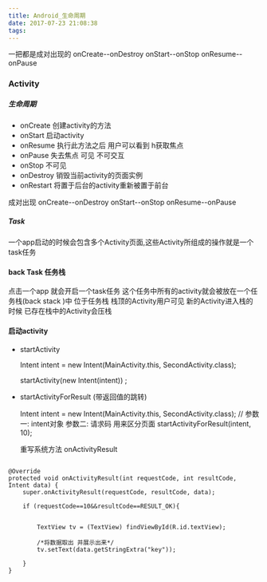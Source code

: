 ```yaml
---
title: Android_生命周期
date: 2017-07-23 21:08:38
tags:
---
```

一把都是成对出现的 onCreate--onDestroy onStart--onStop onResume--onPause
<!--more-->

### Activity
##### 生命周期

* onCreate
创建activity的方法
* onStart
启动activity
* onResume
执行此方法之后 用户可以看到 h获取焦点
* onPause
失去焦点 可见 不可交互
* onStop
不可见
* onDestroy
销毁当前activity的页面实例
* onRestart
将置于后台的activity重新被置于前台

成对出现
onCreate--onDestroy onStart--onStop onResume--onPause
##### Task
一个app启动的时候会包含多个Activity页面,这些Activity所组成的操作就是一个task任务
#### back Task 任务栈

点击一个app 就会开启一个task任务  这个任务中所有的activity就会被放在一个任务栈(back stack
)中 位于任务栈 栈顶的Activity用户可见
新的Activity进入栈的时候 已存在栈中的Activity会压栈

#### 启动activity

* startActivity

  Intent intent = new Intent(MainActivity.this, SecondActivity.class);

  startActivity(new Intent(intent)) ;

* startActivityForResult (带返回值的跳转)

  Intent intent = new Intent(MainActivity.this, SecondActivity.class);
  // 参数一: intent对象 参数二: 请求码 用来区分页面
  startActivityForResult(intent, 10);

  重写系统方法 onActivityResult

```

@Override
protected void onActivityResult(int requestCode, int resultCode, Intent data) {
    super.onActivityResult(requestCode, resultCode, data);

    if (requestCode==10&&resultCode==RESULT_OK){


        TextView tv = (TextView) findViewById(R.id.textView);

        /*将数据取出 并展示出来*/
        tv.setText(data.getStringExtra("key"));

    }
}

```
